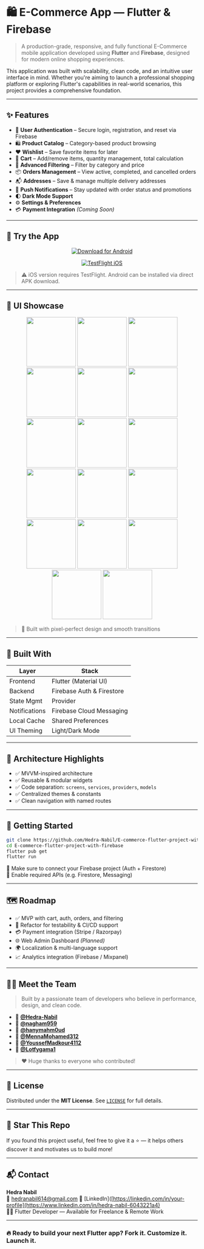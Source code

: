 # 🛍️ E-Commerce App — Flutter & Firebase

> A production-grade, responsive, and fully functional E-Commerce mobile application developed using **Flutter** and **Firebase**, designed for modern online shopping experiences.

This application was built with scalability, clean code, and an intuitive user interface in mind. Whether you're aiming to launch a professional shopping platform or exploring Flutter's capabilities in real-world scenarios, this project provides a comprehensive foundation.

---

## ✨ Features

- 🔐 **User Authentication** – Secure login, registration, and reset via Firebase
- 🛍️ **Product Catalog** – Category-based product browsing
- ❤️ **Wishlist** – Save favorite items for later
- 🛒 **Cart** – Add/remove items, quantity management, total calculation
- 🔎 **Advanced Filtering** – Filter by category and price
- 📦 **Orders Management** – View active, completed, and cancelled orders
- 📬 **Addresses** – Save & manage multiple delivery addresses
- 🔔 **Push Notifications** – Stay updated with order status and promotions
- 🌓 **Dark Mode Support**
- ⚙️ **Settings & Preferences**
- 💳 **Payment Integration** *(Coming Soon)*

---
## 📲 Try the App

<div align="center">

[![Download for Android](https://img.shields.io/badge/Download-Android%20APK-blue?style=for-the-badge&logo=android)](https://github.com/Hedra-Nabil/E-commerce-flutter-project-with-firebase/releases/download/apk/app-release.apk)

[![TestFlight iOS](https://img.shields.io/badge/TestFlight-iOS-green?style=for-the-badge&logo=apple)](https://testflight.apple.com/join/YOUR_APP_CODE)

</div>

> ⚠️ iOS version requires TestFlight. Android can be installed via direct APK download.
---

## 📸 UI Showcase

<p align="center">
  <img src="https://github.com/Hedra-Nabil/E-commerce-flutter-project-with-firebase/blob/pho/s1.jpg" width="130"/>
  <img src="https://github.com/Hedra-Nabil/E-commerce-flutter-project-with-firebase/blob/pho/s2.jpg" width="130"/>
  <img src="https://github.com/Hedra-Nabil/E-commerce-flutter-project-with-firebase/blob/pho/s3.jpg" width="130"/>
  <img src="https://github.com/Hedra-Nabil/E-commerce-flutter-project-with-firebase/blob/pho/s4.jpg" width="130"/>
  <img src="https://github.com/Hedra-Nabil/E-commerce-flutter-project-with-firebase/blob/pho/s5.jpg" width="130"/>

  <img src="https://github.com/Hedra-Nabil/E-commerce-flutter-project-with-firebase/blob/pho/s6.jpg" width="130"/>
  <img src="https://github.com/Hedra-Nabil/E-commerce-flutter-project-with-firebase/blob/pho/s7.jpg" width="130"/>
  <img src="https://github.com/Hedra-Nabil/E-commerce-flutter-project-with-firebase/blob/pho/s8.jpg" width="130"/>
  <img src="https://github.com/Hedra-Nabil/E-commerce-flutter-project-with-firebase/blob/pho/s9.jpg" width="130"/>
  <img src="https://github.com/Hedra-Nabil/E-commerce-flutter-project-with-firebase/blob/pho/s10.jpg" width="130"/>

  <img src="https://github.com/Hedra-Nabil/E-commerce-flutter-project-with-firebase/blob/pho/s11.jpg" width="130"/>
  <img src="https://github.com/Hedra-Nabil/E-commerce-flutter-project-with-firebase/blob/pho/s12.jpg" width="130"/>
  <img src="https://github.com/Hedra-Nabil/E-commerce-flutter-project-with-firebase/blob/pho/s13.jpg" width="130"/>
  <img src="https://github.com/Hedra-Nabil/E-commerce-flutter-project-with-firebase/blob/pho/s14.jpg" width="130"/>
  <img src="https://github.com/Hedra-Nabil/E-commerce-flutter-project-with-firebase/blob/pho/s15.jpg" width="130"/>

  <img src="https://github.com/Hedra-Nabil/E-commerce-flutter-project-with-firebase/blob/pho/s16.jpg" width="130"/>
  <img src="https://github.com/Hedra-Nabil/E-commerce-flutter-project-with-firebase/blob/pho/s17.jpg" width="130"/>
</p>

> 🧠 Built with pixel-perfect design and smooth transitions

---

## 🧠 Built With

| Layer        | Stack                         |
|--------------|-------------------------------|
| Frontend     | Flutter (Material UI)         |
| Backend      | Firebase Auth & Firestore     |
| State Mgmt   | Provider                      |
| Notifications| Firebase Cloud Messaging      |
| Local Cache  | Shared Preferences            |
| UI Theming   | Light/Dark Mode               |

---

## 🧩 Architecture Highlights

- ✅ MVVM-inspired architecture
- ✅ Reusable & modular widgets
- ✅ Code separation: `screens`, `services`, `providers`, `models`
- ✅ Centralized themes & constants
- ✅ Clean navigation with named routes

---

## 🧪 Getting Started

```bash
git clone https://github.com/Hedra-Nabil/E-commerce-flutter-project-with-firebase.git
cd E-commerce-flutter-project-with-firebase
flutter pub get
flutter run
```

🔐 Make sure to connect your Firebase project (Auth + Firestore)  
🔧 Enable required APIs (e.g. Firestore, Messaging)

---

## 🗺️ Roadmap

- ✅ MVP with cart, auth, orders, and filtering
- 🔄 Refactor for testability & CI/CD support
- 💳 Payment integration (Stripe / Razorpay)
- 🌐 Web Admin Dashboard *(Planned)*
- 🌍 Localization & multi-language support
- 📈 Analytics integration (Firebase / Mixpanel)

---

## 🧑‍💻 Meet the Team

> Built by a passionate team of developers who believe in performance, design, and clean code.

- 🎯 **[@Hedra-Nabil](https://github.com/Hedra-Nabil)**
- 🎯 **[@nagham959](https://github.com/nagham959)**
- 🎯 **[@hanymahm0ud](https://github.com/hanymahm0ud)**
- 🎯 **[@MennaMohamed312](https://github.com/MennaMohamed312)**
- 🎯 **[@YoussefMadkour4112](https://github.com/YoussefMadkour411)**
- 🎯 **[@Lotfygama1](https://github.com/Lotfygama1)**

> ❤️ Huge thanks to everyone who contributed!

---

## 📜 License

Distributed under the **MIT License**. See [`LICENSE`](./LICENSE) for full details.

---

## 🌟 Star This Repo

If you found this project useful, feel free to give it a ⭐ — it helps others discover it and motivates us to build more!

---

## 📬 Contact

**Hedra Nabil**  
📧 hedranabil614@gmail.com 
🔗 [LinkedIn]([https://linkedin.com/in/your-profile](https://www.linkedin.com/in/hedra-nabil-6043221a4)  
🧑‍💻 Flutter Developer — Available for Freelance & Remote Work

---

### 🔥 Ready to build your next Flutter app? Fork it. Customize it. Launch it.



